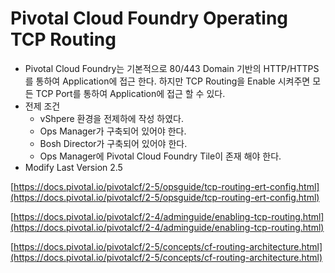 
#  Pivotal Cloud Foundry Operating TCP Routing

- Pivotal Cloud Foundry는 기본적으로 80/443 Domain 기반의 HTTP/HTTPS를 통하여 Application에 접근 한다. 하지만 TCP Routing을 Enable 시켜주면 모든 TCP Port를 통하여 Application에 접근 할 수 있다.
- 전제 조건
	- vShpere 환경을 전제하에 작성 하였다.
	- Ops Manager가 구축되어 있어야 한다.
	- Bosh Director가 구축되어 있어야 한다.
	- Ops Manager에 Pivotal Cloud Foundry Tile이 존재 해야 한다.
- Modify Last Version 2.5


[https://docs.pivotal.io/pivotalcf/2-5/opsguide/tcp-routing-ert-config.html](https://docs.pivotal.io/pivotalcf/2-5/opsguide/tcp-routing-ert-config.html)

[https://docs.pivotal.io/pivotalcf/2-4/adminguide/enabling-tcp-routing.html](https://docs.pivotal.io/pivotalcf/2-4/adminguide/enabling-tcp-routing.html)

[https://docs.pivotal.io/pivotalcf/2-5/concepts/cf-routing-architecture.html](https://docs.pivotal.io/pivotalcf/2-5/concepts/cf-routing-architecture.html)
